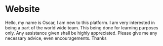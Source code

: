 # Website
Hello, my name is Oscar, I am new to this platform. I am very interested in being a part of the world wide team.
This being done for learning purposes only. Any assistance given shall be highly appreciated.
Please give me any necessary advice, even encouragements. Thanks
